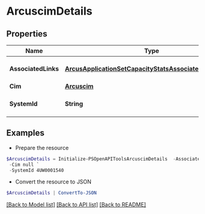 # ArcuscimDetails
## Properties

Name | Type | Description | Notes
------------ | ------------- | ------------- | -------------
**AssociatedLinks** | [**ArcusApplicationSetCapacityStatsAssociatedLinksInner[]**](ArcusApplicationSetCapacityStatsAssociatedLinksInner.md) | Associated Links Details | [optional] 
**Cim** | [**Arcuscim**](Arcuscim.md) |  | [optional] 
**SystemId** | **String** | SystemId of the storage system | [optional] 

## Examples

- Prepare the resource
```powershell
$ArcuscimDetails = Initialize-PSOpenAPIToolsArcuscimDetails  -AssociatedLinks [{&quot;resourceUri&quot;:&quot;/api/v1/storage-systems/device-type4/{uid}&quot;,&quot;type&quot;:&quot;systems&quot;}] `
 -Cim null `
 -SystemId 4UW0001540
```

- Convert the resource to JSON
```powershell
$ArcuscimDetails | ConvertTo-JSON
```

[[Back to Model list]](../README.md#documentation-for-models) [[Back to API list]](../README.md#documentation-for-api-endpoints) [[Back to README]](../README.md)

